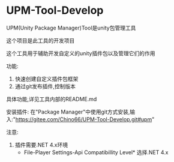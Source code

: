 # UPM-Tool-Develop
 UPM(Unity Package Manager)Tool是unity包管理工具

这个项目是此工具的开发项目

这个工具用于辅助开发自定义的unity插件包以及管理它们的作用

功能:
1. 快速创建自定义插件包框架
2. 通过git发布插件,控制版本

具体功能,详见工具内部的README.md

安装插件:
在"Package Manager"中使用git方式安装,输入:"https://gitee.com/Chino66/UPM-Tool-Develop.git#upm"

注意:
1. 插件需要.NET 4.x环境
    * File-Player Settings-Api Compatibillity Level* 选择.NET 4.x
